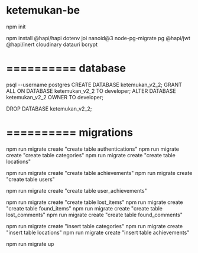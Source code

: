 # ketemukan-be

npm init

npm install
@hapi/hapi
dotenv
joi
nanoid@3
node-pg-migrate
pg
@hapi/jwt
@hapi/inert
cloudinary
datauri
bcrypt

==========
database
==========
psql --username postgres
CREATE DATABASE ketemukan_v2_2;
GRANT ALL ON DATABASE ketemukan_v2_2 TO developer;
ALTER DATABASE ketemukan_v2_2 OWNER TO developer;

DROP DATABASE ketemukan_v2_2;

==========
migrations
==========
npm run migrate create "create table authentications"
npm run migrate create "create table categories"
npm run migrate create "create table locations"

npm run migrate create "create table achievements"
npm run migrate create "create table users"

npm run migrate create "create table user_achievements"

npm run migrate create "create table lost_items"
npm run migrate create "create table found_items"
npm run migrate create "create table lost_comments"
npm run migrate create "create table found_comments"

npm run migrate create "insert table categories"
npm run migrate create "insert table locations"
npm run migrate create "insert table achievements"

npm run migrate up
